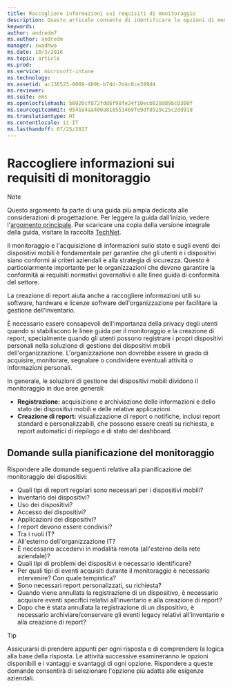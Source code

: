 ```yaml
---
title: Raccogliere informazioni sui requisiti di monitoraggio
description: Questo articolo consente di identificare le opzioni di monitoraggio della gestione di dispositivi mobili per la pianificazione e la progettazione di una soluzione di gestione di dispositivi mobili Microsoft tramite Enterprise Mobility + Security.
keywords: 
author: andredm7
ms.author: andredm
manager: swadhwa
ms.date: 10/3/2016
ms.topic: article
ms.prod: 
ms.service: microsoft-intune
ms.technology: 
ms.assetid: ac136523-8089-409b-b74d-2d4c0ce399d4
ms.reviewer: 
ms.suite: ems
ms.openlocfilehash: b6020cf872fdd6f98fe24f10ecb028dd9bc0300f
ms.sourcegitcommit: 0541e4aa400a818551469fe9df8929c25c2dd918
ms.translationtype: HT
ms.contentlocale: it-IT
ms.lasthandoff: 07/25/2017
---
```

# <a name="gather-monitoring-requirements"></a>Raccogliere informazioni sui requisiti di monitoraggio

>[!NOTE]
>Questo argomento fa parte di una guida più ampia dedicata alle considerazioni di progettazione. Per leggere la guida dall'inizio, vedere l'[argomento principale](mdm-design-considerations-guide.md). Per scaricare una copia della versione integrale della guida, visitare la raccolta [TechNet](https://gallery.technet.microsoft.com/Mobile-Device-Management-7d401582).

Il monitoraggio e l'acquisizione di informazioni sullo stato e sugli eventi dei dispositivi mobili è fondamentale per garantire che gli utenti e i dispositivi siano conformi ai criteri aziendali e alla strategia di sicurezza. Questo è particolarmente importante per le organizzazioni che devono garantire la conformità ai requisiti normativi governativi e alle linee guida di conformità del settore.

La creazione di report aiuta anche a raccogliere informazioni utili su software, hardware e licenze software dell'organizzazione per facilitare la gestione dell'inventario.

È necessario essere consapevoli dell'importanza della privacy degli utenti quando si stabiliscono le linee guida per il monitoraggio e la creazione di report, specialmente quando gli utenti possono registrare i propri dispositivi personali nella soluzione di gestione dei dispositivi mobili dell'organizzazione. L'organizzazione non dovrebbe essere in grado di acquisire, monitorare, segnalare o condividere eventuali attività o informazioni personali.

In generale, le soluzioni di gestione dei dispositivi mobili dividono il monitoraggio in due aree generali:

- **Registrazione:** acquisizione e archiviazione delle informazioni e dello stato dei dispositivi mobili e delle relative applicazioni.
- **Creazione di report:** visualizzazione di report o notifiche, inclusi report standard e personalizzabili, che possono essere creati su richiesta, e report automatici di riepilogo e di stato del dashboard.

## <a name="monitoring-planning-questions"></a>Domande sulla pianificazione del monitoraggio

Rispondere alle domande seguenti relative alla pianificazione del monitoraggio dei dispositivi:

- Quali tipi di report regolari sono necessari per i dispositivi mobili?
 - Inventario dei dispositivi?
 - Uso dei dispositivi?
 - Accesso dei dispositivi?
 - Applicazioni dei dispositivi?
- I report devono essere condivisi?
 - Tra i ruoli IT?
 - All'esterno dell'organizzazione IT?
 - È necessario accedervi in modalità remota (all'esterno della rete aziendale)?
- Quali tipi di problemi dei dispositivi è necessario identificare?
- Per quali tipi di eventi acquisiti durante il monitoraggio è necessario intervenire? Con quale tempistica?
- Sono necessari report personalizzati, su richiesta?
- Quando viene annullata la registrazione di un dispositivo, è necessario acquisire eventi specifici relativi all'inventario e alla creazione di report?
- Dopo che è stata annullata la registrazione di un dispositivo, è necessario archiviare/conservare gli eventi legacy relativi all'inventario e alla creazione di report?

>[!TIP]
>Assicurarsi di prendere appunti per ogni risposta e di comprendere la logica alla base della risposta. Le attività successive esamineranno le opzioni disponibili e i vantaggi e svantaggi di ogni opzione.  Rispondere a queste domande consentirà di selezionare l'opzione più adatta alle esigenze aziendali.

